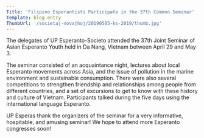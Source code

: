 ```yaml
---
Title: 'Filipino Esperantists Participate in the 37th Common Seminar'
Template: blog-entry
ThumbUrl: '/societaj-novajhoj/20190505-ks-2019/thumb.jpg'
---
```


The delegates of UP Esperanto-Societo attended the 37th Joint Seminar of Asian Esperanto Youth held in Da Nang, Vietnam between April 29 and May 3.

The seminar consisted of an acquaintance night, lectures about local Esperanto movements across Asia, and the issue of pollution in the marine environment and sustainable consumption. There were also several competitions to strengthen friendship and relationships among people from different countries, and a set of excursions to get to know with these history and culture of Vietnam. Participants talked during the five days using the international language Esperanto.

UP Esperas thank the organizers of the seminar for a very informative, hospitable, and amusing seminar! We hope to attend more Esperanto congresses soon!